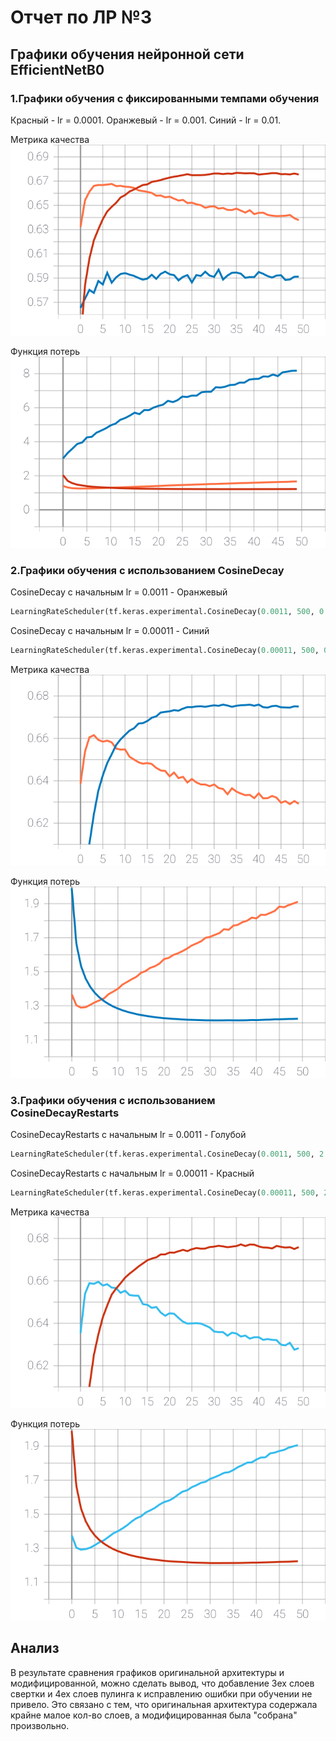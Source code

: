 # Отчет по ЛР №3

## Графики обучения нейронной сети EfficientNetB0
### 1.Графики обучения с фиксированными темпами обучения

Красный - lr = 0.0001.
Оранжевый - lr = 0.001.
Синий - lr = 0.01.

Метрика качества
![1](https://github.com/k0styamba/CNN-food-101/blob/myoutputLab3/Graphs/Static/epoch_categorical_accuracy.svg)

Функция потерь
![2](https://github.com/k0styamba/CNN-food-101/blob/myoutputLab3/Graphs/Static/epoch_loss.svg)

### 2.Графики обучения с использованием CosineDecay

CosineDecay с начальным lr = 0.0011 - Оранжевый
```python
LearningRateScheduler(tf.keras.experimental.CosineDecay(0.0011, 500, 0.0, None))
```
CosineDecay с начальным lr = 0.00011 - Синий
```python
LearningRateScheduler(tf.keras.experimental.CosineDecay(0.00011, 500, 0.0, None))
```

Метрика качества
![3](https://github.com/k0styamba/CNN-food-101/blob/myoutputLab3/Graphs/CosineDecay/epoch_categorical_accuracy.svg)

Функция потерь
![4](https://github.com/k0styamba/CNN-food-101/blob/myoutputLab3/Graphs/CosineDecay/epoch_loss.svg)

### 3.Графики обучения с использованием CosineDecayRestarts

CosineDecayRestarts с начальным lr = 0.0011 - Голубой
```python
LearningRateScheduler(tf.keras.experimental.CosineDecay(0.0011, 500, 2.0, 1.0, 0.0, None))
```
CosineDecayRestarts с начальным lr = 0.00011 - Красный
```python
LearningRateScheduler(tf.keras.experimental.CosineDecay(0.00011, 500, 2.0, 1.0, 0.0, None))
```

Метрика качества
![5](https://github.com/k0styamba/CNN-food-101/blob/myoutputLab3/Graphs/CosineDecayRestarts/epoch_categorical_accuracy.svg)

Функция потерь
![6](https://github.com/k0styamba/CNN-food-101/blob/myoutputLab3/Graphs/CosineDecayRestarts/epoch_loss.svg)

## Анализ
В результате сравнения графиков оригинальной архитектуры и модифицированной, можно сделать вывод, что добавление 3ех слоев свертки и 4ех слоев пулинга к исправлению ошибки при обучении не привело. Это связано с тем, что оригинальная архитектура содержала крайне малое кол-во слоев, а модифицированная была "собрана" произвольно.
